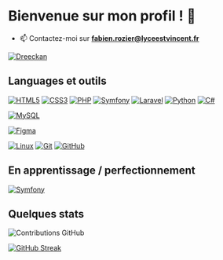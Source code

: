 # Bienvenue sur mon profil ! 👋

- 📫 Contactez-moi sur **fabien.rozier@lyceestvincent.fr**

[![Dreeckan](https://github-profile-trophy.vercel.app/?username=dreeckan&theme=onedark&rank=SECRET,SSS,SS,S,AAA,AA,A&no-bg=true&no-frame=true&margin-w=16)](https://github.com/ryo-ma/github-profile-trophy)

## Languages et outils

[![HTML5](https://img.shields.io/badge/-HTML5-000?&logo=HTML5&logoColor=E34F26)](https://www.w3.org/html/)
[![CSS3](https://img.shields.io/badge/-CSS3-000?&logo=CSS3&logoColor=1572B6)](https://developer.mozilla.org/fr/docs/Web/CSS)
[![PHP](https://img.shields.io/badge/-PHP-000?&logo=PHP&logoColor=777BB4)](https://www.php.net)
[![Symfony](https://img.shields.io/badge/-Symfony-000?&logo=Symfony&logoColor=FFF)](https://symfony.com)
[![Laravel](https://img.shields.io/badge/-Laravel-000?&logo=Laravel&logoColor=RED)](https://laravel.com)
[![Python](https://img.shields.io/badge/-Python-000?&logo=Python&logoColor=RED)](https://python.org)
[![C#](https://img.shields.io/badge/-Csharp-000?&logo=Csharp&logoColor=RED)]()

[![MySQL](https://img.shields.io/badge/-MySQL-000?&logo=MySQL&logoColor=4479A1)](https://www.mysql.com/)

[![Figma](https://img.shields.io/badge/-Figma-000?&logo=Figma&logoColor=F24E1E)](https://www.figma.com/)

[![Linux](https://img.shields.io/badge/-Linux-000?&logo=Linux&logoColor=FCC624)](https://www.linux.org/)
[![Git](https://img.shields.io/badge/-Git-000?&logo=Git&logoColor=F05032)](https://git-scm.com/)
[![GitHub](https://img.shields.io/badge/-GitHub-000?&logo=GitHub&logoColor=FFF)](https://www.github.com/)


## En apprentissage / perfectionnement

[![Symfony](https://img.shields.io/badge/-Symfony-000?&logo=Symfony&logoColor=FFF)](https://symfony.com)

## Quelques stats

![Contributions GitHub](https://github-readme-stats.vercel.app/api?username=fabien-design&custom_title=Contributions%20GitHub&show_icons=true&locale=fr&count_private=true&hide=stars,issues&bg_color=0d1117&hide_border=true&icon_color=52BFEA&text_color=FFF&title_color=52BFEA)

 [![GitHub Streak](https://github-readme-streak-stats.herokuapp.com?user=fabien-design&hide_border=true&locale=fr&background=0d1117&ring=52BFEA&stroke=52BFEA&fire=52BFEA&sideNums=FFFFFF&currStreakLabel=FFFFFF&sideLabels=FFFFFF&dates=FFFFFF&currStreakNum=FFFFFF)](https://git.io/streak-stats) 
